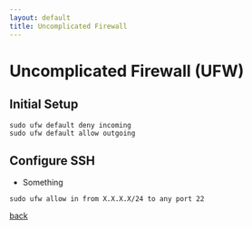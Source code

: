 ```yaml
---
layout: default
title: Uncomplicated Firewall 
---
```


# Uncomplicated Firewall (UFW)

## Initial Setup
```
sudo ufw default deny incoming
sudo ufw default allow outgoing
```

## Configure SSH
*   Something
```
sudo ufw allow in from X.X.X.X/24 to any port 22
```
[back](../)
